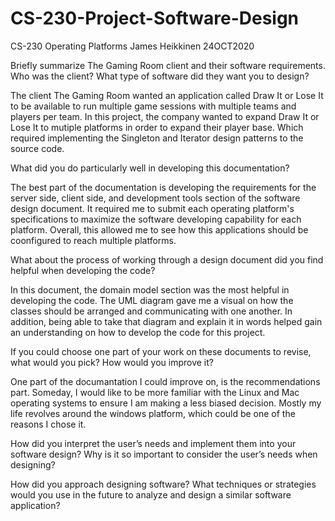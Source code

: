 # CS-230-Project-Software-Design

CS-230 Operating Platforms
James Heikkinen
24OCT2020

Briefly summarize The Gaming Room client and their software requirements. Who was the client? What type of software did they want you to design?

The client The Gaming Room wanted an application called Draw It or Lose It to be available to run multiple game sessions with multiple teams and players per team. 
In this project, the company wanted to expand Draw It or Lose It to mutiple platforms in order to expand their player base. Which required implementing the Singleton and Iterator design patterns to the source code. 

What did you do particularly well in developing this documentation?

The best part of the documentation is developing the requirements for the server side, client side, and development tools section of the software design document. It required me to submit each operating platform's specifications to maximize the software developing capability for each platform. Overall, this allowed me to see how this applications should be coonfigured to reach multiple platforms.

What about the process of working through a design document did you find helpful when developing the code?

In this document, the domain model section was the most helpful in developing the code. The UML diagram gave me a visual on how the classes should be arranged and communicating with one another. In addition, being able to take that diagram and explain it in words helped gain an understanding on how to develop the code for this project. 

If you could choose one part of your work on these documents to revise, what would you pick? How would you improve it?

One part of the documantation I could improve on, is the recommendations part. Someday, I would like to be more familiar with the Linux and Mac operating systems to ensure I am making a less biased decision. Mostly my life revolves around the windows platform, which could be one of the reasons I chose it.

How did you interpret the user’s needs and implement them into your software design? Why is it so important to consider the user’s needs when designing?


How did you approach designing software? What techniques or strategies would you use in the future to analyze and design a similar software application?
